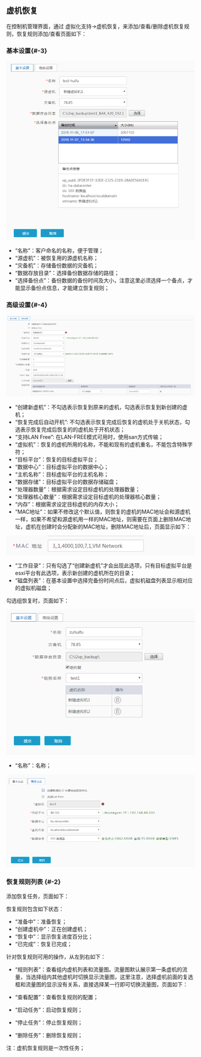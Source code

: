 ## 虚机恢复

在控制机管理界面，通过 虚拟化支持-&gt;虚机恢复，来添加/查看/删除虚机恢复规则，恢复规则添加/查看页面如下：

### 基本设置{#-3}

![说明: 1](/assets/V6.11811081018.png)

* “名称”：客户命名的名称，便于管理；
* “源虚机”：被恢复用的源虚机名称；
* “灾备机”：存储备份数据的灾备机；
* “数据存放目录”：选择备份数据存储的路径；
* “选择备份点”：备份数据的备份时间及大小，注意这里必须选择一个备点，才能显示备份点信息，才能建立恢复规则；

### 高级设置{#-4}

![说明: 1](/assets/V6.11811081019.png)

* “创建新虚机”：不勾选表示恢复到原来的虚机，勾选表示恢复到新创建的虚机；
* “恢复完成后自动开机”: 不勾选表示恢复完成后恢复的虚机处于关机状态，勾选表示恢复完成后恢复的的虚机处于开机状态；
* “支持LAN Free”: 在LAN-FREE模式可用时，使用san方式传输；
* “虚拟机”：恢复的虚机所用的名称，不能和现有的虚机重名，不能包含特殊字符；
* “目标平台”：恢复的目标虚拟平台；
* “数据中心”：目标虚拟平台的数据中心；
* “主机名称”：目标虚拟平台的主机名称；
* “数据存储”：目标虚拟平台的数据存储磁盘；
* “处理器数量”：根据需求设定目标虚机的处理器数量；
* “处理器核心数量”：根据需求设定目标虚机的处理器核心数量；
* “内存”：根据需求设定目标虚机的内存大小；
* “MAC地址”：如果不修改这个默认值，则恢复的虚机的MAC地址会和源虚机一样，如果不希望和源虚机用一样的MAC地址，则需要在页面上删除MAC地址，虚机在创建时会分配新的MAC地址，删除MAC地址后，页面显示如下：

![说明: 1](/assets/V6.11811081039.png)

* “工作目录”：只有勾选了“创建新虚机”才会出现此选项，只有目标虚拟平台是esxi平台有此选项，表示新创建的虚机所在的目录；
* “磁盘列表”：在基本设置中选择完备份时间点后，虚拟机磁盘列表显示相对应的虚拟机磁盘；

勾选组恢复时，页面如下：

![说明: 1](/assets/V6.11811081027.png)

* “名称”：名称；



![说明: 1](/assets/V6.11811081028.png)



### 恢复规则列表 {#-2}

添加恢复任务，页面如下：



恢复规则包含如下状态：

* “准备中”：准备恢复；
* “创建虚机中”：正在创建虚机；
* “恢复中”：显示恢复进度百分比；
* “已完成”：恢复已完成；

针对恢复规则可用的操作，从左到右如下：

* “规则列表”：查看组内虚机列表和流量图。流量图默认展示第一条虚机的流量，当选择组内其他虚机时切换显示流量图，这里注意，选择虚机前面的复选框和流量图的显示没有关系，直接选择某一行即可切换流量图，页面如下：


* “查看配置”：查看恢复规则的配置；


* “启动任务”：启动恢复规则；
* “停止任务”：停止恢复规则；
* “删除任务”：删除恢复规则；

注：虚机恢复规则是一次性任务；
